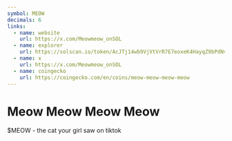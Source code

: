 ```yaml
---
symbol: MEOW
decimals: 6
links:
  - name: website
    url: https://x.com/Meowmeow_onSOL
  - name: explorer
    url: https://solscan.io/token/AcJTj14wb9VjVtVrR7E7eoxeK4HayqZ9bPdNvkiEpump
  - name: x
    url: https://x.com/Meowmeow_onSOL
  - name: coingecko
    url: https://coingecko.com/en/coins/meow-meow-meow-meow
---
```


# Meow Meow Meow Meow

$MEOW - the cat your girl saw on tiktok
